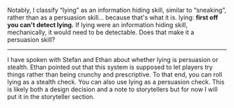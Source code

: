 Notably, I classify “lying” as an information hiding skill, similar to “sneaking”, rather than as a persuasion skill... because that's what it is.
lying: **first off you can't detect lying.**
If lying were an information hiding skill, mechanically, it would need to be detectable. Does that make it a persuasion skill?

---

I have spoken with Stefan and Ethan about whether lying is persuasion or stealth. Ethan pointed out that this system is supposed to let players try things rather than being crunchy and prescriptive. To that end, you can roll lying as a stealth check. You can also use lying as a persuasion check. This is likely both a design decision and a note to storytellers but for now I will put it in the storyteller section.